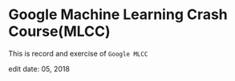 # Google Machine Learning Crash Course(MLCC)

This is record and exercise of ```Google MLCC```

edit date: 05, 2018

